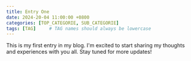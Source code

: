 ```yaml
---
title: Entry One
date: 2024-20-04 11:00:00 +0800
categories: [TOP_CATEGORIE, SUB_CATEGORIE]
tags: [TAG]     # TAG names should always be lowercase
---
```


This is my first entry in my blog. I'm excited to start sharing my thoughts and experiences with you all. Stay tuned for more updates!
